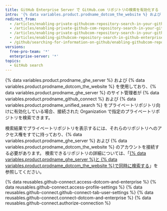 ```yaml
---
title: GitHub Enterprise Server で GitHub.com リポジトリの検索を有効化する
intro: '{% data variables.product.prodname_dotcom_the_website %} および {% data variables.product.prodname_ghe_server %} の個人アカウントに接続し、特定のプライベートな {% data variables.product.prodname_dotcom_the_website %} のリポジトリ内のコンテンツを {% data variables.product.prodname_ghe_server %} から検索できます。'
redirect_from:
  - /articles/enabling-private-githubcom-repository-search-in-your-github-enterprise-account/
  - /articles/enabling-private-github-com-repository-search-in-your-github-enterprise-server-account/
  - /articles/enabling-private-githubcom-repository-search-in-your-github-enterprise-server-account/
  - /articles/enabling-githubcom-repository-search-in-github-enterprise-server
  - /github/searching-for-information-on-github/enabling-githubcom-repository-search-in-github-enterprise-server
versions:
  free-pro-team: '*'
  enterprise-server: '*'
topics:
  - GitHub search
---
```

{% data variables.product.prodname_ghe_server %} および {% data variables.product.prodname_dotcom_the_website %} を使用しており、{% data variables.product.prodname_ghe_server %} のサイト管理者が {% data variables.product.prodname_github_connect %} および {% data variables.product.prodname_unified_search %} をプライベートリポジトリ向けに有効化している場合、接続された Organization で指定のプライベートリポジトリを検索できます。

検索結果でプライベートリポジトリを表示するには、それらのリポジトリへのアクセス権をすでに持っており、{% data variables.product.prodname_ghe_server %} および {% data variables.product.prodname_dotcom_the_website %} のアカウントを接続する必要があります。 検索できるリポジトリの詳細については、「[{% data variables.product.prodname_ghe_server %}と {% data variables.product.prodname_dotcom_the_website %}で同時に検索する](/articles/about-searching-on-github/#searching-across-github-enterprise-and-githubcom-simultaneously)」を参照してください。

{% data reusables.github-connect.access-dotcom-and-enterprise %}
{% data reusables.github-connect.access-profile-settings %}
{% data reusables.github-connect.github-connect-tab-user-settings %}
{% data reusables.github-connect.connect-dotcom-and-enterprise %}
{% data reusables.github-connect.authorize-connection %}
